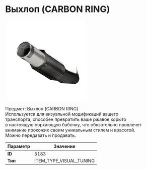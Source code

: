 # Выхлоп (CARBON RING)

![Item Image](../img/5183.webp?raw=true)

Предмет: Выхлоп (CARBON RING)<br>Используется для визуальной модификаций вашего<br>транспорта, способен превратить ваше ржавое корыто<br>в настоящую порхающую бабочку, что обязательно привлечет<br>внимание прохожих своим уникальным стилем и красотой.<br>Можно передавать и продавать.


| Параметр | Значение |
|----------|----------|
| **ID** | 5183 |
| **Тип** | ITEM_TYPE_VISUAL_TUNING |

